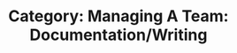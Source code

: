 ---
layout: category
title: 'Category: Managing A Team: Documentation/Writing'
tag: managing_a_team,documentation_writing
---